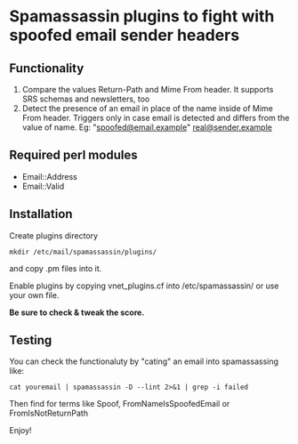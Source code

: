 # Spamassassin plugins to fight with spoofed email sender headers

## Functionality
1.  Compare the values Return-Path and Mime From header. It supports SRS schemas and newsletters, too
2.  Detect the presence of an email in place of the name inside of Mime From header. Triggers only in case email is detected and differs from the value of name. Eg: "spoofed@email.example" <real@sender.example>


## Required perl modules
- Email::Address
- Email::Valid

## Installation

Create plugins directory

``
mkdir /etc/mail/spamassassin/plugins/
``

and copy .pm files into it.

Enable plugins by copying vnet_plugins.cf into /etc/spamassassin/ or use your own file.

**Be sure to check & tweak the score.**

## Testing

You can check the functionaluty by "cating" an email into spamassassing like:

``cat youremail | spamassassin -D --lint 2>&1 | grep -i failed
``

Then find for terms like Spoof, FromNameIsSpoofedEmail or FromIsNotReturnPath

Enjoy!




